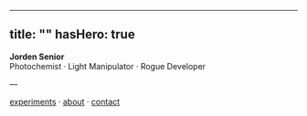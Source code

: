 
---
title: ""
hasHero: true
---

**Jorden Senior**  
Photochemist · Light Manipulator · Rogue Developer

—

[experiments](/experiments/) · [about](/about/) · [contact](/contact/)
